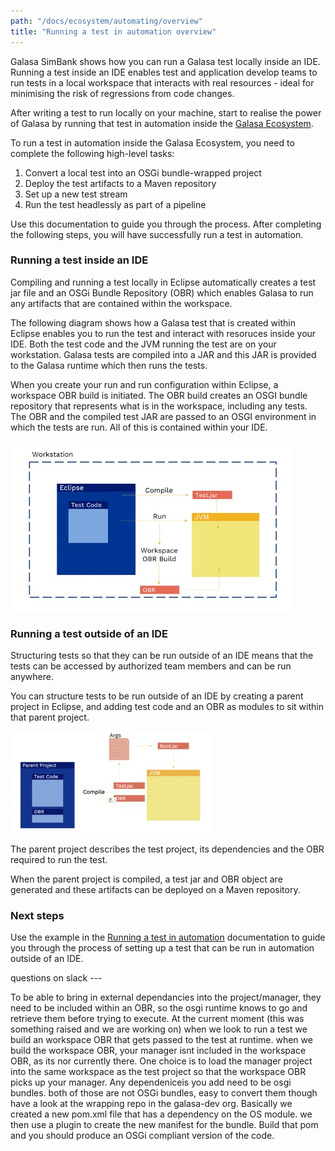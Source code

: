 ```yaml
---
path: "/docs/ecosystem/automating/overview"
title: "Running a test in automation overview"
---
```


Galasa SimBank shows how you can run a Galasa test locally inside an IDE. Running a test inside an IDE enables test and application develop teams to run tests in a local workspace that interacts with real resources - ideal for minimising the risk of regressions from code changes.  
  
After writing a test to run locally on your machine, start to realise the power of Galasa by running that test in automation inside the [Galasa Ecosystem](ecosystem.md).

To run a test in automation inside the Galasa Ecosystem, you need to complete the following high-level tasks: 
  
1. Convert a local test into an OSGi bundle-wrapped project 
2. Deploy the test artifacts to a Maven repository 
3. Set up a new test stream 
4. Run the test headlessly as part of a pipeline 

Use this documentation to guide you through the process. After completing the following steps, you will have successfully run a test in automation. 
 

### Running a test inside an IDE

Compiling and running a test locally in Eclipse automatically creates a test jar file and an OSGi Bundle Repository (OBR) which enables Galasa to run any artifacts that are contained within the workspace. 
  
The following diagram shows how a Galasa test that is created within Eclipse enables you to run the test and interact with resoruces inside your IDE. Both the test code and the JVM running the test are on your workstation.  Galasa tests are compiled into a JAR and this JAR is provided to the Galasa runtime which then runs the tests.  
 
When you create your run and run configuration within Eclipse, a workspace OBR build is initiated. The OBR build creates an OSGI bundle repository that represents what is in the workspace, including any tests. The OBR and the compiled test JAR are passed to an OSGI environment in which the tests are run. All of this is contained within your IDE.  

![Inside an IDE:](ide.jpg)

### Running a test outside of an IDE

Structuring tests so that they can be run outside of an IDE means that the tests can be accessed by authorized team members and can be run anywhere.  
 
You can structure tests to be run outside of an IDE by creating a parent project in Eclipse, and adding test code and an OBR as modules to sit within that parent project.
 
![Outside an IDE:](nonide.jpg)

The parent project describes the test project, its dependencies and the OBR required to run the test.  
 
When the parent project is compiled, a test jar and OBR object are generated and these artifacts can be deployed on a Maven repository.  

### Next steps

Use the example in the [Running a test in automation](/docs/ecosystem/automating) documentation to guide you through the process of setting up a test that can be run in automation outside of an IDE. 


questions on slack --- 

To be able to bring in external dependancies into the project/manager, they need to be included within an OBR, so the osgi runtime knows to go and retrieve them before trying to execute. At the current moment (this was something raised and we are working on) when we look to run a test we build an workspace OBR that gets passed to the test at runtime. when we build the workspace OBR, your manager isnt included in the workspace OBR, as its nor currently there. One choice is to load the manager project into the same workspace as the test project so that the workspace OBR picks up your manager. Any dependeniceis you add need to be osgi bundles. both of those are not OSGi bundles, easy to convert them though have a look at the wrapping repo in the galasa-dev org.  Basically we created a new pom.xml file that has a dependency on the OS module.  we then use a plugin to create the new manifest for the bundle.  Build that pom and you should produce an OSGi compliant version of the code.

 
 